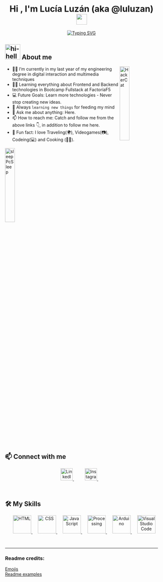 
<h1 align="center">
    Hi , I'm Lucía Luzán (aka @luluzan) <img src="https://media.giphy.com/media/hvRJCLFzcasrR4ia7z/giphy.gif" width="35">
</h1>

<p align="center">
     <a href="https://git.io/typing-svg"><img src="https://readme-typing-svg.demolab.com?font=Omnes&pause=1000&color=A12B95&background=B9EFFFA7&center=true&width=435&lines=Welcome+to+my+README++%3A);Bienvenid%40s+a+mi+README++++++%5E_%5E" alt="Typing SVG" /></a>
</p>

## <img alt="hi-hellokitty" src= "https://media.giphy.com/media/kZqbBT64ECtjy/giphy.gif" width="50"> About me

<img width="25%" align="right" alt="HackerCat" src="https://media.giphy.com/media/q6RoNkLlFNjaw/giphy.gif" />

- :woman_technologist: I’m currently in my last year of my engineering degree in digital interaction and multimedia techniques
- :woman_student: Learning everything about Frontend and Backend technologies in Bootcamp Fullstack at FactoríaF5
- :computer: Future Goals: Learn more technologies - Never stop creating new ideas.
- :brain: Always `learning new things` for feeding my mind
- 💬 Ask me about anything: Here.
- 📫 How to reach me: Catch and follow me from the above links :point_down:, in addition to follow me here.
- :unicorn: Fun fact: I love Traveling(🌍), Videogames(📷), Codeing(💻) and Cooking (:woman_cook:).
 <img width="25%" align="center" alt="sleepPcSleep" src="https://camo.githubusercontent.com/18ce5f699367154406817e838d922e74f1d53abea421410b381a64f2c1725af9/68747470733a2f2f6d656469612e67697068792e636f6d2f6d656469612f4168337a4848376876735342322f67697068792e676966" />
 

<br>

## :mailbox: Connect with me
<p align="center">
    <a href="https://es.linkedin.com/">
      <img width="40px" src="https://raw.githubusercontent.com/rahuldkjain/github-profile-readme-generator/master/src/images/icons/Social/linked-in-alt.svg" alt="LinkedIn"/>
    </a>
    &emsp; 
       &emsp; 
    <a href="https://www.instagram.com/luluzan/">
      <img width="40px" src="https://raw.githubusercontent.com/rahuldkjain/github-profile-readme-generator/master/src/images/icons/Social/instagram.svg" alt="Instagram"/>
    </a>
    &emsp; 
</p>

<br>

## :hammer_and_wrench: My Skills

<p align="center"> 
  &emsp; 
  <a href="https://www.w3.org/html/" target="_blank"> 
   <img alt="HTML" width="60px" src="https://camo.githubusercontent.com/984b2a88651f862c502e3881c6fa5d27f077948241fe49684a0879cae28014e2/68747470733a2f2f63646e2e6a7364656c6976722e6e65742f67682f64657669636f6e732f64657669636f6e2f69636f6e732f68746d6c352f68746d6c352d6f726967696e616c2d776f72646d61726b2e737667">
  </a>   
  &emsp;
  <a href="https://www.w3schools.com/css/" target="_blank">
    <img alt="CSS" width="60px" src="https://camo.githubusercontent.com/7894f44095e8df88e2c12b0f2c91441ca66d029cf10ae3c068362bb9e68d3df9/68747470733a2f2f63646e2e6a7364656c6976722e6e65742f67682f64657669636f6e732f64657669636f6e2f69636f6e732f637373332f637373332d6f726967696e616c2d776f72646d61726b2e737667">
  </a> 
  &emsp;
  <a href="https://developer.mozilla.org/en-US/docs/Web/JavaScript" target="_blank"> 
     <img alt="JavaScript" width="60px" src="https://camo.githubusercontent.com/442c452cb73752bb1914ce03fce2017056d651a2099696b8594ddf5ccc74825e/68747470733a2f2f63646e2e6a7364656c6976722e6e65742f67682f64657669636f6e732f64657669636f6e2f69636f6e732f6a6176617363726970742f6a6176617363726970742d6f726967696e616c2e737667">
  </a>
  &emsp;
    <a href="https://processing.org/" target="_blank"> 
    <img alt="Processing" width="60px" src="https://upload.wikimedia.org/wikipedia/commons/thumb/c/cb/Processing_2021_logo.svg/900px-Processing_2021_logo.svg.png">
  </a>
   &emsp;
<a href= "https://www.arduino.cc/" target="_blank"> 
    <img alt="Arduino" width="60px" src= "https://camo.githubusercontent.com/a9e049ade1147226016feb1ab0024b7e09cf5e6ce7921aa9e7326942f98c71dd/687474703a2f2f636f6e74656e742e61726475696e6f2e63632f6272616e642f61726475696e6f2d636f6c6f722e737667">
  </a>
       &emsp;

  <a href="#">
    <img alt="Visual Studio Code" width="60px" src="https://user-images.githubusercontent.com/674621/71187801-14e60a80-2280-11ea-94c9-e56576f76baf.png">
  </a>

</p>

<br/>

  
-----
### Readme credits: 
[Emojis](https://github.com/ikatyang/emoji-cheat-sheet/blob/master/README.md)
<br>
[Readme examples](https://github.com/durgeshsamariya/awesome-github-profile-readme-templates)

